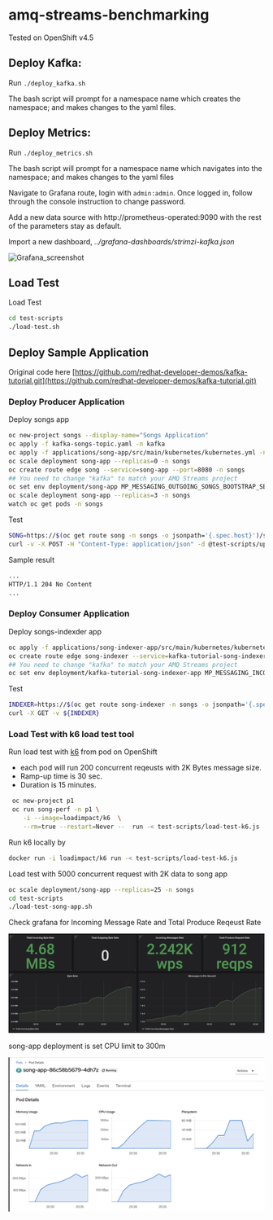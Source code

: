 # amq-streams-benchmarking
Tested on OpenShift v4.5

## Deploy Kafka:
Run ```./deploy_kafka.sh```

The bash script will prompt for a namespace name which creates the namespace; and makes changes to the yaml files.

## Deploy Metrics:
Run ```./deploy_metrics.sh```

The bash script will prompt for a namespace name which navigates into the namespace; and makes changes to the yaml files

Navigate to Grafana route, login with ```admin:admin```. Once logged in, follow through the console instruction to change password. 

Add a new data source with http://prometheus-operated:9090 with the rest of the parameters stay as default.

Import a new dashboard, *../grafana-dashboards/strimzi-kafka.json*

![Grafana_screenshot](https://user-images.githubusercontent.com/25560159/91380974-d7973b00-e858-11ea-9934-d903ddf12e23.png)

## Load Test
Load Test
```bash
cd test-scripts
./load-test.sh
```

## Deploy Sample Application

Original code here [https://github.com/redhat-developer-demos/kafka-tutorial.git](https://github.com/redhat-developer-demos/kafka-tutorial.git)

### Deploy Producer Application
Deploy songs app
```bash
oc new-project songs --display-name="Songs Application"
oc apply -f kafka-songs-topic.yaml -n kafka
oc apply -f applications/song-app/src/main/kubernetes/kubernetes.yml -n songs
oc scale deployment song-app --replicas=0 -n songs
oc create route edge song --service=song-app --port=8080 -n songs
## You need to change "kafka" to match your AMQ Streams project
oc set env deployment/song-app MP_MESSAGING_OUTGOING_SONGS_BOOTSTRAP_SERVERS=my-cluster-kafka-bootstrap.kafka.svc.cluster.local:9092 -n songs
oc scale deployment song-app --replicas=3 -n songs
watch oc get pods -n songs
```
Test 
```bash
SONG=https://$(oc get route song -n songs -o jsonpath='{.spec.host}')/songs
curl -v -X POST -H "Content-Type: application/json" -d @test-scripts/uprising.json ${SONG}
```
Sample result
```bash
...
HTTP/1.1 204 No Content
...
```
### Deploy Consumer Application
Deploy songs-indexder app
```bash
oc apply -f applications/song-indexer-app/src/main/kubernetes/kubernetes.yml -n songs
oc create route edge song-indexer --service=kafka-tutorial-song-indexer-app -n songs
## You need to change "kafka" to match your AMQ Streams project
oc set env deployment/kafka-tutorial-song-indexer-app MP_MESSAGING_INCOMING_SONGS_BOOTSTRAP_SERVERS=my-cluster-kafka-bootstrap.kafka.svc.cluster.local:9092 -n songs
```
Test 
```bash
INDEXER=https://$(oc get route song-indexer -n songs -o jsonpath='{.spec.host}')/events
curl -X GET -v ${INDEXER}
```
### Load Test with k6 load test tool
Run load test with [k6](https://k6.io) from pod on OpenShift 
  - each pod will run 200 concurrent reqeusts with 2K Bytes message size.
  - Ramp-up time is 30 sec.
  - Duration is 15 minutes.

```bash
 oc new-project p1
 oc run song-perf -n p1 \
    -i --image=loadimpact/k6  \
    --rm=true --restart=Never --  run -< test-scripts/load-test-k6.js
```

Run k6 locally by
```bash
docker run -i loadimpact/k6 run -< test-scripts/load-test-k6.js
```

Load test with 5000 concurrent request with 2K data to song app
```bash
oc scale deployment/song-app --replicas=25 -n songs
cd test-scripts
./load-test-song-app.sh
```

Check grafana for Incoming Message Rate and Total Produce Reqeust Rate

![](test-scripts/song-app-5000-concurrent.png)

song-app deployment is set CPU limit to 300m 

![](test-scripts/song-app-utilization.png)

<!-- Edit [test-scripts/load-test-k6.js](test-scripts/load-test-k6.js). Replace url to your song app URL
```js
export default function() {
  const url = 'https://song-songs.apps.cluster-f2cc.f2cc.example.opentlc.com/songs';
  let headers = {'Content-Type': 'application/json'};
``` -->
<!-- Run Load test with k6
```bash
docker run -i loadimpact/k6 run -< test-scripts/load-test-k6.js
``` -->
<!-- 

Check Grafana Dashboard

![](test-scripts/k6.png) -->

